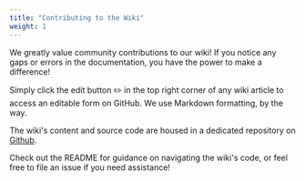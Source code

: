 ```yaml
---
title: "Contributing to the Wiki"
weight: 1
---
```


We greatly value community contributions to our wiki! If you notice any gaps or errors in the documentation, you have the power to make a difference!

Simply click the edit button ✏️ in the top right corner of any wiki article to access an editable form on GitHub. We use Markdown formatting, by the way.

The wiki's content and source code are housed in a dedicated repository on [Github](https://github.com/gobolinux/Documentation).

Check out the README for guidance on navigating the wiki's code, or feel free to file an issue if you need assistance!
